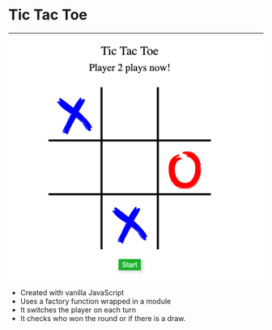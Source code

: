 # Tic Tac Toe
---

![alt](https://raw.githubusercontent.com/Resdayn/tictactoe/main/img/tictactoe_image.png)

* Created with vanilla JavaScript 
* Uses a factory function wrapped in a module
* It switches the player on each turn
* It checks who won the round or if there is a draw.
